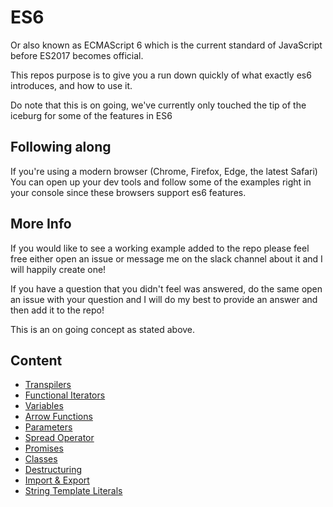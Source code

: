 # ES6

Or also known as ECMAScript 6 which is the current standard of JavaScript before ES2017 becomes official.

This repos purpose is to give you a run down quickly of what exactly es6 introduces, and how to use it.

Do note that this is on going, we've currently only touched the tip of the iceburg for some of the features in ES6

## Following along

If you're using a modern browser (Chrome, Firefox, Edge, the latest Safari) You can open up your dev tools and follow some of the examples right in your console since these browsers support es6 features.

## More Info

If you would like to see a working example added to the repo please feel free either open an issue or message me on the slack channel about it and I will happily create one!

If you have a question that you didn't feel was answered, do the same open an issue with your question and I will do my best to provide an answer and then add it to the repo! 

This is an on going concept as stated above.

## Content

- [Transpilers](https://github.com/dusty-learning/learnyoues6/blob/master/transpilers)
- [Functional Iterators](https://github.com/dusty-learning/learnyoues6/blob/master/functional-iterators)
- [Variables](https://github.com/dusty-learning/learnyoues6/blob/master/variables)
- [Arrow Functions](https://github.com/dusty-learning/learnyoues6/blob/master/arrow-functions)
- [Parameters](https://github.com/dusty-learning/learnyoues6/blob/master/parameters)
- [Spread Operator](https://github.com/dusty-learning/learnyoues6/blob/master/spread-operator)
- [Promises](https://github.com/dusty-learning/learnyoues6/blob/master/promises)
- [Classes](https://github.com/dusty-learning/learnyoues6/blob/master/classes)
- [Destructuring](https://github.com/dusty-learning/learnyoues6/blob/master/destructuring)
- [Import & Export](https://github.com/dusty-learning/learnyoues6/blob/master/import-export)
- [String Template Literals](https://github.com/dusty-learning/learnyoues6/blob/master/string-template-literals)
